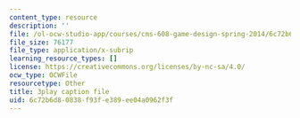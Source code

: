 ```yaml
---
content_type: resource
description: ''
file: /ol-ocw-studio-app/courses/cms-608-game-design-spring-2014/6c72b6d80838f93fe389ee04a0962f3f_1506695.srt
file_size: 76177
file_type: application/x-subrip
learning_resource_types: []
license: https://creativecommons.org/licenses/by-nc-sa/4.0/
ocw_type: OCWFile
resourcetype: Other
title: 3play caption file
uid: 6c72b6d8-0838-f93f-e389-ee04a0962f3f
---
```

